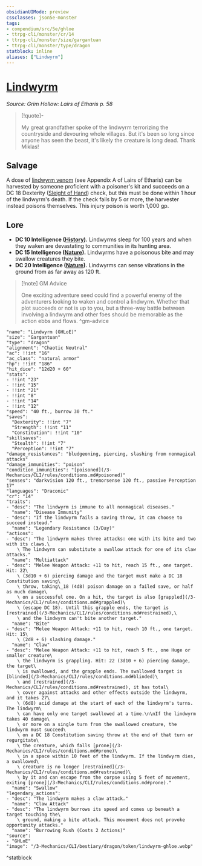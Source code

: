 ```yaml
---
obsidianUIMode: preview
cssclasses: json5e-monster
tags:
- compendium/src/5e/ghloe
- ttrpg-cli/monster/cr/14
- ttrpg-cli/monster/size/gargantuan
- ttrpg-cli/monster/type/dragon
statblock: inline
aliases: ["Lindwyrm"]
---
```

# [Lindwyrm](3-Mechanics\CLI\bestiary\dragon/lindwyrm-ghloe.md)
*Source: Grim Hollow: Lairs of Etharis p. 58*  

> [!quote]-  
> 
> My great grandfather spoke of the lindwyrm terrorizing the countryside and devouring whole villages. But it's been so long since anyone has seen the beast, it's likely the creature is long dead. Thank Miklas!

## Salvage

A dose of [lindwyrm venom](/3-Mechanics/CLI/items/lindwyrm-venom-ghloe.md) (see Appendix A of Lairs of Etharis) can be harvested by someone proficient with a poisoner's kit and succeeds on a DC 18 Dexterity ([Sleight of Hand](/3-Mechanics/CLI/rules/skills.md#Sleight%20of%20Hand)) check, but this must be done within 1 hour of the lindwyrm's death. If the check fails by 5 or more, the harvester instead poisons themselves. This injury poison is worth 1,000 gp.

## Lore

- **DC 10 Intelligence ([History](/3-Mechanics/CLI/rules/skills.md#History)).** Lindwyrms sleep for 100 years and when they waken are devastating to communities in its hunting area.  
- **DC 15 Intelligence ([Nature](/3-Mechanics/CLI/rules/skills.md#Nature)).** Lindwyrms have a poisonous bite and may swallow creatures they bite.  
- **DC 20 Intelligence ([Nature](/3-Mechanics/CLI/rules/skills.md#Nature)).** Lindwyrms can sense vibrations in the ground from as far away as 120 ft.  

> [!note] GM Advice
> 
> One exciting adventure seed could find a powerful enemy of the adventurers looking to waken and control a lindwyrm. Whether that plot succeeds or not is up to you, but a three-way battle between involving a lindwyrm and other foes should be memorable as the action ebbs and flows.
^gm-advice

```statblock
"name": "Lindwyrm (GHLoE)"
"size": "Gargantuan"
"type": "dragon"
"alignment": "Chaotic Neutral"
"ac": !!int "16"
"ac_class": "natural armor"
"hp": !!int "186"
"hit_dice": "12d20 + 60"
"stats":
- !!int "23"
- !!int "15"
- !!int "21"
- !!int "8"
- !!int "14"
- !!int "12"
"speed": "40 ft., burrow 30 ft."
"saves":
  "Dexterity": !!int "7"
  "Strength": !!int "11"
  "Constitution": !!int "10"
"skillsaves":
  "Stealth": !!int "7"
  "Perception": !!int "7"
"damage_resistances": "bludgeoning, piercing, slashing from nonmagical attacks"
"damage_immunities": "poison"
"condition_immunities": "[poisoned](/3-Mechanics/CLI/rules/conditions.md#poisoned)"
"senses": "darkvision 120 ft., tremorsense 120 ft., passive Perception 17"
"languages": "Draconic"
"cr": "14"
"traits":
- "desc": "The lindwyrm is immune to all nonmagical diseases."
  "name": "Disease Immunity"
- "desc": "If the lindwyrm fails a saving throw, it can choose to succeed instead."
  "name": "Legendary Resistance (3/Day)"
"actions":
- "desc": "The lindwyrm makes three attacks: one with its bite and two with its claws.\
    \ The lindwyrm can substitute a swallow attack for one of its claw attacks."
  "name": "Multiattack"
- "desc": "Melee Weapon Attack: +11 to hit, reach 15 ft., one target. Hit: 22\
    \ (3d10 + 6) piercing damage and the target must make a DC 18 Constitution saving\
    \ throw, taking\_18 (4d8) poison damage on a failed save, or half as much damage\
    \ on a successful one. On a hit, the target is also [grappled](/3-Mechanics/CLI/rules/conditions.md#grappled)\
    \ (escape DC 18). Until this grapple ends, the target is [restrained](/3-Mechanics/CLI/rules/conditions.md#restrained),\
    \ and the lindwyrm can't bite another target."
  "name": "Bite"
- "desc": "Melee Weapon Attack: +11 to hit, reach 10 ft., one target. Hit: 15\
    \ (2d8 + 6) slashing damage."
  "name": "Claw"
- "desc": "Melee Weapon Attack: +11 to hit, reach 5 ft., one Huge or smaller creature\
    \ the lindwyrm is grappling. Hit: 22 (3d10 + 6) piercing damage, the target\
    \ is swallowed, and the grapple ends. The swallowed target is [blinded](/3-Mechanics/CLI/rules/conditions.md#blinded)\
    \ and [restrained](/3-Mechanics/CLI/rules/conditions.md#restrained), it has total\
    \ cover against attacks and other effects outside the lindwyrm, and it takes 27\
    \ (6d8) acid damage at the start of each of the lindwyrm's turns. The lindwyrm\
    \ can have only one target swallowed at a time.\n\nIf the lindwyrm takes 40 damage\
    \ or more on a single turn from the swallowed creature, the lindwyrm must succeed\
    \ on a DC 18 Constitution saving throw at the end of that turn or regurgitate\
    \ the creature, which falls [prone](/3-Mechanics/CLI/rules/conditions.md#prone)\
    \ in a space within 10 feet of the lindwyrm. If the lindwyrm dies, a swallowed\
    \ creature is no longer [restrained](/3-Mechanics/CLI/rules/conditions.md#restrained)\
    \ by it and can escape from the corpse using 5 feet of movement, exiting [prone](/3-Mechanics/CLI/rules/conditions.md#prone)."
  "name": "Swallow"
"legendary_actions":
- "desc": "The lindwyrm makes a claw attack."
  "name": "Claw Attack"
- "desc": "The lindwyrm burrows its speed and comes up beneath a target touching the\
    \ ground, making a bite attack. This movement does not provoke opportunity attacks."
  "name": "Burrowing Rush (Costs 2 Actions)"
"source":
- "GHLoE"
"image": "/3-Mechanics/CLI/bestiary/dragon/token/lindwyrm-ghloe.webp"
```
^statblock